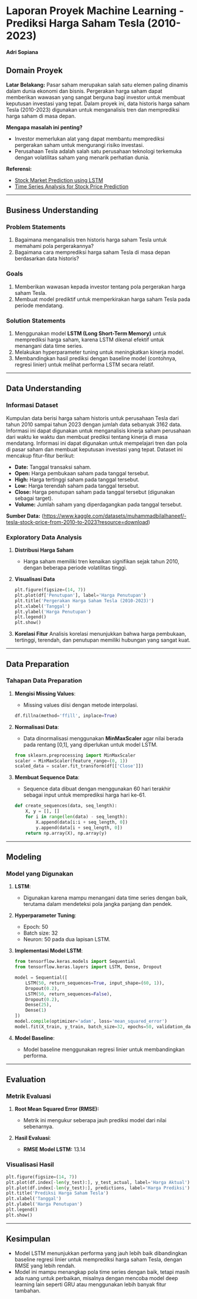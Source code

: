 # **Laporan Proyek Machine Learning - Prediksi Harga Saham Tesla (2010-2023)**
**Adri Sopiana**

## **Domain Proyek**

**Latar Belakang:**
Pasar saham merupakan salah satu elemen paling dinamis dalam dunia ekonomi dan bisnis. Pergerakan harga saham dapat memberikan wawasan yang sangat berguna bagi investor untuk membuat keputusan investasi yang tepat. Dalam proyek ini, data historis harga saham Tesla (2010-2023) digunakan untuk menganalisis tren dan memprediksi harga saham di masa depan.

**Mengapa masalah ini penting?**
- Investor memerlukan alat yang dapat membantu memprediksi pergerakan saham untuk mengurangi risiko investasi.
- Perusahaan Tesla adalah salah satu perusahaan teknologi terkemuka dengan volatilitas saham yang menarik perhatian dunia.

**Referensi:**
- [Stock Market Prediction using LSTM](https://scholar.google.com/)
- [Time Series Analysis for Stock Price Prediction](https://scholar.google.com/)

---

## **Business Understanding**

### **Problem Statements**
1. Bagaimana menganalisis tren historis harga saham Tesla untuk memahami pola pergerakannya?
2. Bagaimana cara memprediksi harga saham Tesla di masa depan berdasarkan data historis?

### **Goals**
1. Memberikan wawasan kepada investor tentang pola pergerakan harga saham Tesla.
2. Membuat model prediktif untuk memperkirakan harga saham Tesla pada periode mendatang.

### **Solution Statements**
1. Menggunakan model **LSTM (Long Short-Term Memory)** untuk memprediksi harga saham, karena LSTM dikenal efektif untuk menangani data time series.
2. Melakukan hyperparameter tuning untuk meningkatkan kinerja model.
3. Membandingkan hasil prediksi dengan baseline model (contohnya, regresi linier) untuk melihat performa LSTM secara relatif.

---

## **Data Understanding**

### **Informasi Dataset**
Kumpulan data berisi harga saham historis untuk perusahaan Tesla dari tahun 2010 sampai tahun 2023 dengan jumlah data sebanyak 3162 data. Informasi ini dapat digunakan untuk menganalisis kinerja saham perusahaan dari waktu ke waktu dan membuat prediksi tentang kinerja di masa mendatang. Informasi ini dapat digunakan untuk mempelajari tren dan pola di pasar saham dan membuat keputusan investasi yang tepat. Dataset ini mencakup fitur-fitur berikut:
- **Date:** Tanggal transaksi saham.
- **Open:** Harga pembukaan saham pada tanggal tersebut.
- **High:** Harga tertinggi saham pada tanggal tersebut.
- **Low:** Harga terendah saham pada tanggal tersebut.
- **Close:** Harga penutupan saham pada tanggal tersebut (digunakan sebagai target).
- **Volume:** Jumlah saham yang diperdagangkan pada tanggal tersebut.

**Sumber Data:** (https://www.kaggle.com/datasets/muhammadbilalhaneef/-tesla-stock-price-from-2010-to-2023?resource=download) 

### **Exploratory Data Analysis**
1. **Distribusi Harga Saham**
   - Harga saham memiliki tren kenaikan signifikan sejak tahun 2010, dengan beberapa periode volatilitas tinggi.

2. **Visualisasi Data**
   ```python
   plt.figure(figsize=(14, 7))
   plt.plot(df['Penutupan'], label='Harga Penutupan')
   plt.title('Pergerakan Harga Saham Tesla (2010-2023)')
   plt.xlabel('Tanggal')
   plt.ylabel('Harga Penutupan')
   plt.legend()
   plt.show()
   ```

3. **Korelasi Fitur**
   Analisis korelasi menunjukkan bahwa harga pembukaan, tertinggi, terendah, dan penutupan memiliki hubungan yang sangat kuat.

---

## **Data Preparation**

### **Tahapan Data Preparation**
1. **Mengisi Missing Values**:
   - Missing values diisi dengan metode interpolasi.
   ```python
   df.fillna(method='ffill', inplace=True)
   ```

2. **Normalisasi Data**:
   - Data dinormalisasi menggunakan **MinMaxScaler** agar nilai berada pada rentang [0,1], yang diperlukan untuk model LSTM.
   ```python
   from sklearn.preprocessing import MinMaxScaler
   scaler = MinMaxScaler(feature_range=(0, 1))
   scaled_data = scaler.fit_transform(df[['Close']])
   ```

3. **Membuat Sequence Data**:
   - Sequence data dibuat dengan menggunakan 60 hari terakhir sebagai input untuk memprediksi harga hari ke-61.
   ```python
   def create_sequences(data, seq_length):
       X, y = [], []
       for i in range(len(data) - seq_length):
           X.append(data[i:i + seq_length, 0])
           y.append(data[i + seq_length, 0])
       return np.array(X), np.array(y)
   ```

---

## **Modeling**

### **Model yang Digunakan**
1. **LSTM**:
   - Digunakan karena mampu menangani data time series dengan baik, terutama dalam mendeteksi pola jangka panjang dan pendek.

2. **Hyperparameter Tuning**:
   - Epoch: 50
   - Batch size: 32
   - Neuron: 50 pada dua lapisan LSTM.

3. **Implementasi Model LSTM**:
   ```python
   from tensorflow.keras.models import Sequential
   from tensorflow.keras.layers import LSTM, Dense, Dropout

   model = Sequential([
       LSTM(50, return_sequences=True, input_shape=(60, 1)),
       Dropout(0.2),
       LSTM(50, return_sequences=False),
       Dropout(0.2),
       Dense(25),
       Dense(1)
   ])
   model.compile(optimizer='adam', loss='mean_squared_error')
   model.fit(X_train, y_train, batch_size=32, epochs=50, validation_data=(X_test, y_test))
   ```

4. **Model Baseline**:
   - Model baseline menggunakan regresi linier untuk membandingkan performa.

---

## **Evaluation**

### **Metrik Evaluasi**
1. **Root Mean Squared Error (RMSE):**
   - Metrik ini mengukur seberapa jauh prediksi model dari nilai sebenarnya.

2. **Hasil Evaluasi**:
   - **RMSE Model LSTM:** 13.14

### **Visualisasi Hasil**
```python
plt.figure(figsize=(14, 7))
plt.plot(df.index[-len(y_test):], y_test_actual, label='Harga Aktual')
plt.plot(df.index[-len(y_test):], predictions, label='Harga Prediksi')
plt.title('Prediksi Harga Saham Tesla')
plt.xlabel('Tanggal')
plt.ylabel('Harga Penutupan')
plt.legend()
plt.show()
```

---

## **Kesimpulan**
- Model LSTM menunjukkan performa yang jauh lebih baik dibandingkan baseline regresi linier untuk memprediksi harga saham Tesla, dengan RMSE yang lebih rendah.
- Model ini mampu menangkap pola time series dengan baik, tetapi masih ada ruang untuk perbaikan, misalnya dengan mencoba model deep learning lain seperti GRU atau menggunakan lebih banyak fitur tambahan.
